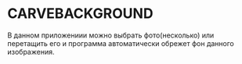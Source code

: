 # CARVEBACKGROUND
В данном приложениии можно выбрать фото(несколько) или перетащить его и программа автоматически обрежет фон данного изображения.
